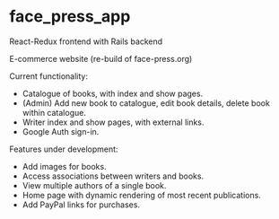 # face_press_app

React-Redux frontend with Rails backend

E-commerce website (re-build of face-press.org)

Current functionality:

- Catalogue of books, with index and show pages.
- (Admin) Add new book to catalogue, edit book details, delete book within catalogue.
- Writer index and show pages, with external links.
- Google Auth sign-in.

Features under development:

- Add images for books.
- Access associations between writers and books.
- View multiple authors of a single book.
- Home page with dynamic rendering of most recent publications.
- Add PayPal links for purchases.
